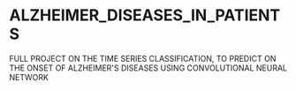 # ALZHEIMER_DISEASES_IN_PATIENTS

FULL PROJECT ON THE TIME SERIES CLASSIFICATION, TO PREDICT ON THE ONSET OF ALZHEIMER'S DISEASES USING CONVOLUTIONAL NEURAL NETWORK
